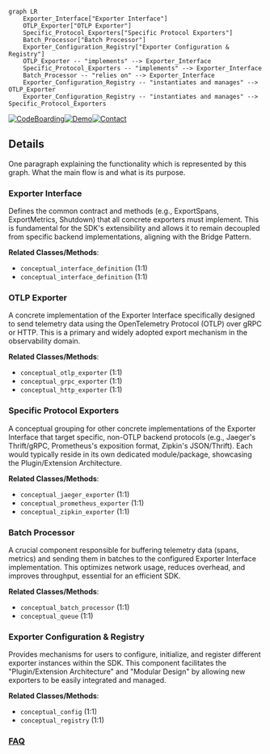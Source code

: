 ```mermaid
graph LR
    Exporter_Interface["Exporter Interface"]
    OTLP_Exporter["OTLP Exporter"]
    Specific_Protocol_Exporters["Specific Protocol Exporters"]
    Batch_Processor["Batch Processor"]
    Exporter_Configuration_Registry["Exporter Configuration & Registry"]
    OTLP_Exporter -- "implements" --> Exporter_Interface
    Specific_Protocol_Exporters -- "implements" --> Exporter_Interface
    Batch_Processor -- "relies on" --> Exporter_Interface
    Exporter_Configuration_Registry -- "instantiates and manages" --> OTLP_Exporter
    Exporter_Configuration_Registry -- "instantiates and manages" --> Specific_Protocol_Exporters
```

[![CodeBoarding](https://img.shields.io/badge/Generated%20by-CodeBoarding-9cf?style=flat-square)](https://github.com/CodeBoarding/CodeBoarding)[![Demo](https://img.shields.io/badge/Try%20our-Demo-blue?style=flat-square)](https://www.codeboarding.org/demo)[![Contact](https://img.shields.io/badge/Contact%20us%20-%20contact@codeboarding.org-lightgrey?style=flat-square)](mailto:contact@codeboarding.org)

## Details

One paragraph explaining the functionality which is represented by this graph. What the main flow is and what is its purpose.

### Exporter Interface
Defines the common contract and methods (e.g., ExportSpans, ExportMetrics, Shutdown) that all concrete exporters must implement. This is fundamental for the SDK's extensibility and allows it to remain decoupled from specific backend implementations, aligning with the Bridge Pattern.


**Related Classes/Methods**:

- `conceptual_interface_definition` (1:1)
- `conceptual_interface_definition` (1:1)


### OTLP Exporter
A concrete implementation of the Exporter Interface specifically designed to send telemetry data using the OpenTelemetry Protocol (OTLP) over gRPC or HTTP. This is a primary and widely adopted export mechanism in the observability domain.


**Related Classes/Methods**:

- `conceptual_otlp_exporter` (1:1)
- `conceptual_grpc_exporter` (1:1)
- `conceptual_http_exporter` (1:1)


### Specific Protocol Exporters
A conceptual grouping for other concrete implementations of the Exporter Interface that target specific, non-OTLP backend protocols (e.g., Jaeger's Thrift/gRPC, Prometheus's exposition format, Zipkin's JSON/Thrift). Each would typically reside in its own dedicated module/package, showcasing the Plugin/Extension Architecture.


**Related Classes/Methods**:

- `conceptual_jaeger_exporter` (1:1)
- `conceptual_prometheus_exporter` (1:1)
- `conceptual_zipkin_exporter` (1:1)


### Batch Processor
A crucial component responsible for buffering telemetry data (spans, metrics) and sending them in batches to the configured Exporter Interface implementation. This optimizes network usage, reduces overhead, and improves throughput, essential for an efficient SDK.


**Related Classes/Methods**:

- `conceptual_batch_processor` (1:1)
- `conceptual_queue` (1:1)


### Exporter Configuration & Registry
Provides mechanisms for users to configure, initialize, and register different exporter instances within the SDK. This component facilitates the "Plugin/Extension Architecture" and "Modular Design" by allowing new exporters to be easily integrated and managed.


**Related Classes/Methods**:

- `conceptual_config` (1:1)
- `conceptual_registry` (1:1)




### [FAQ](https://github.com/CodeBoarding/GeneratedOnBoardings/tree/main?tab=readme-ov-file#faq)